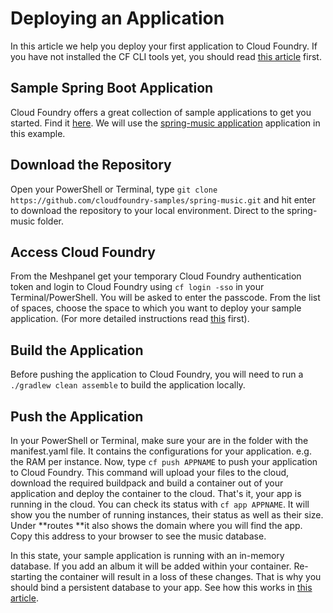 # Deploying an Application

In this article we help you deploy your first application to Cloud Foundry. If you have not installed the CF CLI tools yet, you should read [this article](https://meshcloud.gitbooks.io/meshcloud/content/paas/cloud-foundry-cli-access.html) first.

## Sample Spring Boot Application

Cloud Foundry offers a great collection of sample applications to get you started. Find it [here](https://github.com/cloudfoundry-samples). We will use the [spring-music application](https://github.com/cloudfoundry-samples/spring-music) application in this example.

## Download the Repository

Open your PowerShell or Terminal, type `git clone https://github.com/cloudfoundry-samples/spring-music.git` and hit enter to download the repository to your local environment. Direct to the spring-music folder.

## Access Cloud Foundry

From the Meshpanel get your temporary Cloud Foundry authentication token and login to Cloud Foundry using `cf login -sso` in your Terminal/PowerShell. You will be asked to enter the passcode. From the list of spaces, choose the space to which you want to deploy your sample application. \(For more detailed instructions read [this](https://meshcloud.gitbooks.io/meshcloud/content/paas/cloud-foundry-cli-access.html) first\).

## Build the Application

Before pushing the application to Cloud Foundry, you will need to run a `./gradlew clean assemble` to build the application locally.

## Push the Application

In your PowerShell or Terminal, make sure your are in the folder with the manifest.yaml file. It contains the configurations for your application. e.g. the RAM per instance. Now, type `cf push APPNAME` to push your application to Cloud Foundry.  This command will upload your files to the cloud, download the required buildpack and build a container out of your application and deploy the container to the cloud. That's it, your app is running in the cloud. You can check its status with `cf app APPNAME`. It will show you the number of running instances, their status as well as their size. Under **routes **it also shows the domain where you will find the app. Copy this address to your browser to see the music database.

In this state, your sample application is running with an in-memory database. If you add an album it will be added within your container. Re-starting the container will result in a loss of these changes. That is why you should bind a persistent database to your app. See how this works in [this article](https://meshcloud.gitbooks.io/meshcloud/content/paas/services/cre.html).

